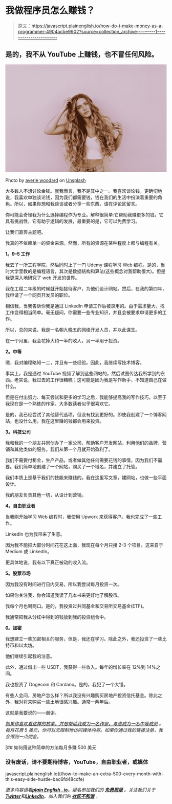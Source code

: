 # 我做程序员怎么赚钱？

> 原文：<https://javascript.plainenglish.io/how-do-i-make-money-as-a-programmer-4904acbe9902?source=collection_archive---------1----------------------->

## 是的，我不从 YouTube 上赚钱，也不冒任何风险。

![](img/f4cb41d117f0ba661f6a816543696ed3.png)

Photo by [averie woodard](https://unsplash.com/@averieclaire?utm_source=medium&utm_medium=referral) on [Unsplash](https://unsplash.com?utm_source=medium&utm_medium=referral)

大多数人不想讨论金钱。就我而言，我不是其中之一。我喜欢谈论钱，更确切地说，我喜欢单独谈论钱，因为我们都需要钱，钱在我们的生活中扮演着重要的角色。所以，如果你想和我谈谈或者分享一些东西，请在评论区留言。

你可能会奇怪我为什么选择编程作为专业。解释很简单:它帮助我赚更多的钱，它具有挑战性，它有助于逻辑的发展，最重要的是，它可以免费学习。

让我们直奔主题吧。

我真的不依赖单一的资金来源。然而，所有的资源在某种程度上都与编程有关。

**1。9–5 工作**

我去了一所工程学院，然后同时上了一门 Udemy 课程学习 Web 编程。是的，当时大学里教的是编程语言，其次是数据结构和算法(这些概念对我帮助很大)。但是我更深入地研究了 web 开发的世界。

我在工程二年级的时候就开始接待客户，为他们设计网站。然后，在我的第四年，我申请了一个网页开发员的职位。

相信我，当我告诉你我是通过 LinkedIn 申请工作后被录用的。由于需求量大，找工作变得相当简单。毫无疑问，你需要一些专业知识，并且会被要求申请更多的工作。

所以，总的来说，我是一名朝九晚五的网络开发人员，并以此谋生。

在一个月里，我会花掉大约一半的收入，另一半用于投资。

**2。中等**

嗯，我对编程略知一二，并且有一些经验。因此，我继续写技术博客。

事实上，我是通过 YouTube 视频了解到这些网站的，然后试图传达我所学到的东西。老实说，我过去的工作很糟糕；这可能是因为我是写作新手，不知道自己在做什么。

但是在付出努力、每天尝试和更多的学习之后，我能够提高我的写作技巧，以至于我现在是一个熟练的作家。大多数读者似乎很喜欢它。

是的，我已经尝试了其他替代选项，但没有找到更好的。即使我创建了一个博客网站，也没什么用。我在这里赚的钱都会用来投资。

**3。科技公司**

我和我的一个朋友共同创办了一家公司，帮助客户开发网站，利用他们的品牌，营销和其他类似的服务。我们从第一个月就开始盈利了。

我们不需要付租金，生产产品，或者做其他任何需要花钱的事情，因为我们不需要。我们简单地创建了一个网站，购买了一个域名，并建立了托管。

我们本质上是基于我们的技能来赚钱的。我在这里写文章，建网站，也做一些平面设计。

我的朋友负责其他一切，从设计到营销。

**4。自由职业者**

当我刚开始学习 Web 编程时，我使用 Upwork 来获得客户。我也完成了一些工作。

LinkedIn 也为我带来了生意。

因为我不能把大部分时间花在这上面，我现在每个月只接 2-3 个项目。这来自于 Medium 或 LinkedIn。

更具体地说，我有以下真正被动的收入流。

**5。股票市场**

因为我没有时间进行日内交易，所以我尝试每月投资一次。

如果你关注我，你会知道我读了几本书来更好地了解股市。

我每个月也喝两口。是的，我投资过共同基金和交易所交易基金(ETF)。

我通常把我从分红中得到的钱放到我的投资组合中。

**6。加密**

我想建立一些加密相关的服务，但是，我还在学习。除此之外，我还投资了一些比特币和以太坊。

他们继续引起我的注意。

此外，通过借出一些 USDT，我获得一些收入。每年的增长率在 12%到 14%之间。

我也投资了 Dogecoin 和 Cardano。是的，我犯了一个大错。

有些人会问，房地产怎么样？所以我没有兴趣购买房地产投资信托基金。除此之外，我对将来购买一些土地很感兴趣。通常一两年后。

这就是我要说的——谢谢。

[*如果你喜欢看这样的故事，并想帮助我成为一名作家，考虑成为一名中等成员*](https://nitinfab.medium.com/membership) *。每月花费 5 美元，你可以无限制地访问媒体内容。如果你通过我的链接注册，我会得到一点佣金。*

[](/how-to-make-an-extra-500-every-month-with-this-easy-side-hustle-bac6fd48cdfe) [## 如何用这种简单的方法每月多赚 500 美元

### 没有废话，请不要期待博客，YouTube，自由职业者，或媒体

javascript.plainenglish.io](/how-to-make-an-extra-500-every-month-with-this-easy-side-hustle-bac6fd48cdfe) 

*更多内容请看*[***plain English . io***](https://plainenglish.io/)*。报名参加我们的* [***免费周报***](http://newsletter.plainenglish.io/) *。关注我们关于*[***Twitter***](https://twitter.com/inPlainEngHQ)*和*[***LinkedIn***](https://www.linkedin.com/company/inplainenglish/)*。加入我们的* [***社区不和谐***](https://discord.gg/GtDtUAvyhW) *。*